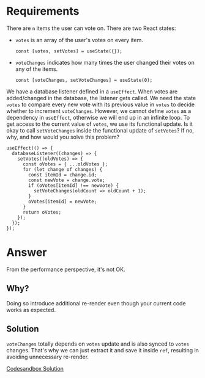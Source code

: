 # Requirements

There are `n` items the user can vote on.
There are two React states:

- `votes` is an array of the user's votes on every item.

  ```
  const [votes, setVotes] = useState({});
  ```

- `voteChanges` indicates how many times the user changed their votes on any of the items.
  ```
  const [voteChanges, setVoteChanges] = useState(0);
  ```

We have a database listener defined in a `useEffect`. When votes are added/changed in the database, the listener gets called. We need the state `votes` to compare every new vote with its previous value in `votes` to decide whether to increment `voteChanges`. However, we cannot define `votes` as a dependency in `useEffect`, otherwise we will end up in an infinite loop. To get access to the current value of `votes`, we use its functional update. Is it okay to call `setVoteChanges` inside the functional update of `setVotes`? If no, why, and how would you solve this problem?

```
useEffect(() => {
  databaseListener((changes) => {
    setVotes((oldVotes) => {
      const oVotes = { ...oldVotes };
      for (let change of changes) {
        const itemId = change.id;
        const newVote = change.vote;
        if (oVotes[itemId] !== newVote) {
          setVoteChanges(oldCount => oldCount + 1);
        }
        oVotes[itemId] = newVote;
      }
      return oVotes;
    });
  });
});
```

# Answer

From the performance perspective, it's not OK.

## Why?

Doing so introduce additional re-render even though your current code works as expected.

## Solution

`voteChanges` totally depends on `votes` update and is also synced to `votes` changes.
That's why we can just extract it and save it inside `ref`, resulting in avoiding unnecessary re-render.

[Codesandbox Solution](https://codesandbox.io/s/react-tracking-vote-changes-forked-d18nw0?file=/src/README.md:1404-1761)
